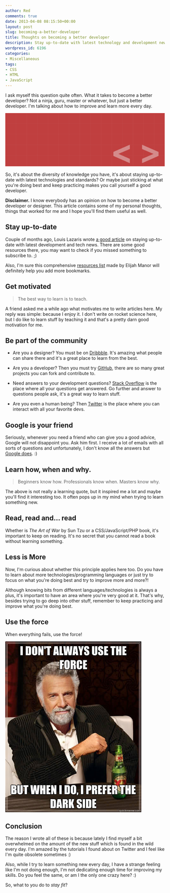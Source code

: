 ```yaml
---
author: Red
comments: true
date: 2013-04-08 08:15:50+00:00
layout: post
slug: becoming-a-better-developer
title: Thoughts on becoming a better developer
description: Stay up-to-date with latest technology and development news, be part of the community and practice a lot. All these to become a better developer every day.
wordpress_id: 6196
categories:
- Miscellaneous
tags:
- CSS
- HTML
- JavaScript
---
```


I ask myself this question quite often. What it takes to become a better developer? Not a ninja, guru, master or whatever, but just a better developer. I'm talking about how to improve and learn more every day.

![Become a better developer](/wp-content/uploads/2013/04/become-a-better-developer.png)

<!-- more -->

So, it's about the diversity of knowledge you have, it's about staying up-to-date with latest technologies and standards? Or maybe just sticking at what you're doing best and keep practicing makes you call yourself a good developer. 

**Disclaimer.** I know everybody has an opinion on how to become a better developer or designer. This article contains some of my personal thoughts, things that worked for me and I hope you'll find them useful as well.

## Stay up-to-date

Couple of months ago, Louis Lazaris wrote [a good article](http://www.impressivewebs.com/web-design-tech-newsletters/) on staying up-to-date with latest development and tech news. There are some good resources there, you may want to check if you missed something to subscribe to. ;)

Also, I'm sure this comprehensive [resources list](http://www.elijahmanor.com/2013/01/beginner-html5-javascript-jquery.html) made by Elijah Manor will definitely help you add more bookmarks.


## Get motivated

> The best way to learn is to teach.


A friend asked me a while ago what motivates me to write articles here. My reply was simple: because I enjoy it. I don't write on rocket science here, but I do like to learn stuff by teaching it and that's a pretty darn good motivation for me.

## Be part of the community
	
  * Are you a designer? You must be on [Dribbble](http://dribbble.com/catalinred). It's amazing what people can share there and it's a great place to learn from the best.
	
  * Are you a developer? Then you must try [GitHub](https://github.com/catalinred), there are so many great projects you can fork and contribute to.
	
  * Need answers to your development questions? [Stack Overflow](http://stackoverflow.com/) is the place where all your questions get answered. Go further and answer to questions people ask, it's a great way to learn stuff.
	
  * Are you even a human being? Then [Twitter](https://twitter.com/catalinred) is the place where you can interact with all your favorite devs.

## Google is your friend

Seriously, whenever you need a friend who can give you a good advice, Google will not disappoint you. Ask him first. I receive a lot of emails with all sorts of questions and unfortunately, I don't know all the answers but [Google does](http://lmgtfy.com/?q=best+web+development+resources). :)

## Learn how, when and why.

> Beginners know how. Professionals know when. Masters know why.

The above is not really a learning quote, but it inspired me a lot and maybe you'll find it interesting too. It often pops up in my mind when trying to learn something new.

## Read, read and... read

Whether is _The Art of War_ by Sun Tzu or a CSS/JavaScript/PHP book, it's important to keep on reading. It's no secret that you cannot read a book without learning something.

## Less is More

Now, I'm curious about whether this principle applies here too. Do you have to learn about more technologies/programming languages or just try to focus on what you're doing best and try to improve more and more?!

Although knowing bits from different languages/technologies is always a plus, it's important to have an area where you're very good at it. That's why, besides trying to go deep into other stuff, remember to keep practicing and improve what you're doing best.

## Use the force

When everything fails, use the force!

![Use the force!](/wp-content/uploads/2013/04/use-the-force-meme.jpg)

## Conclusion

The reason I wrote all of these is because lately I find myself a bit overwhelmed on the amount of the new stuff which is found in the wild every day. I'm amazed by the tutorials I found about on Twitter and I feel like I'm quite obsolete sometimes :) 

Also, while I try to learn something new every day, I have a strange feeling like I'm not doing enough, I'm not dedicating enough time for improving my skills. Do you feel the same, or am I the only one crazy here? :)

So, what to you do to _stay fit_?